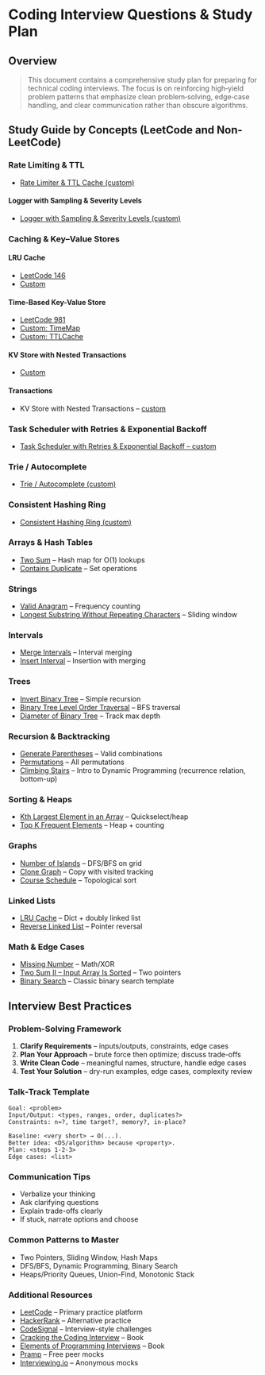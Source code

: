 # Coding Interview Questions & Study Plan

## Overview

> This document contains a comprehensive study plan for preparing for technical coding interviews. The focus is on reinforcing high‑yield problem patterns that emphasize clean problem‑solving, edge‑case handling, and clear communication rather than obscure algorithms.

## Study Guide by Concepts (LeetCode and Non-LeetCode)

### Rate Limiting & TTL

- [Rate Limiter & TTL Cache (custom)](custom_questions/rate_limiting_ttl/rate_limiter.md)

#### Logger with Sampling & Severity Levels

- [Logger with Sampling & Severity Levels (custom)](custom_questions/rate_limiting_ttl/logger_sampling.md)


### Caching & Key–Value Stores

#### LRU Cache
- [LeetCode 146](https://leetcode.com/problems/lru-cache/)
- [Custom](custom_questions/caching_kv_store/lru_cache.md)

#### Time-Based Key-Value Store
- [LeetCode 981](https://leetcode.com/problems/time-based-key-value-store/)
- [Custom: TimeMap](custom_questions/caching_kv_store/time_map.md)
- [Custom: TTLCache](custom_questions/caching_kv_store/ttl_cache.md)

#### KV Store with Nested Transactions
- [Custom](custom_questions/caching_kv_store/txn_kv.md)

#### Transactions
- KV Store with Nested Transactions – [custom](custom_questions/caching_kv_store/txn_kv.md)

### Task Scheduler with Retries & Exponential Backoff
- [Task Scheduler with Retries & Exponential Backoff – custom](custom_questions/task_scheduler/task_scheduler.md)


### Trie / Autocomplete
- [Trie / Autocomplete (custom)](custom_questions/trie_autocomplete/trie_autocomplete.md)

### Consistent Hashing Ring
- [Consistent Hashing Ring (custom)](custom_questions/consistent_hashing_ring/consistent_hashing_ring.md)

### Arrays & Hash Tables
- [Two Sum](https://leetcode.com/problems/two-sum/) – Hash map for O(1) lookups
- [Contains Duplicate](https://leetcode.com/problems/contains-duplicate/) – Set operations

### Strings
- [Valid Anagram](https://leetcode.com/problems/valid-anagram/) – Frequency counting
- [Longest Substring Without Repeating Characters](https://leetcode.com/problems/longest-substring-without-repeating-characters/) – Sliding window

### Intervals
- [Merge Intervals](https://leetcode.com/problems/merge-intervals/) – Interval merging
- [Insert Interval](https://leetcode.com/problems/insert-interval/) – Insertion with merging

### Trees
- [Invert Binary Tree](https://leetcode.com/problems/invert-binary-tree/) – Simple recursion
- [Binary Tree Level Order Traversal](https://leetcode.com/problems/binary-tree-level-order-traversal/) – BFS traversal
- [Diameter of Binary Tree](https://leetcode.com/problems/diameter-of-binary-tree/) – Track max depth

### Recursion & Backtracking
- [Generate Parentheses](https://leetcode.com/problems/generate-parentheses/) – Valid combinations
- [Permutations](https://leetcode.com/problems/permutations/) – All permutations
- [Climbing Stairs](https://leetcode.com/problems/climbing-stairs/) – Intro to Dynamic Programming (recurrence relation, bottom-up)

### Sorting & Heaps
- [Kth Largest Element in an Array](https://leetcode.com/problems/kth-largest-element-in-an-array/) – Quickselect/heap
- [Top K Frequent Elements](https://leetcode.com/problems/top-k-frequent-elements/) – Heap + counting

### Graphs
- [Number of Islands](https://leetcode.com/problems/number-of-islands/) – DFS/BFS on grid
- [Clone Graph](https://leetcode.com/problems/clone-graph/) – Copy with visited tracking
- [Course Schedule](https://leetcode.com/problems/course-schedule/) – Topological sort

### Linked Lists
- [LRU Cache](https://leetcode.com/problems/lru-cache/) – Dict + doubly linked list
- [Reverse Linked List](https://leetcode.com/problems/reverse-linked-list/) – Pointer reversal

### Math & Edge Cases
- [Missing Number](https://leetcode.com/problems/missing-number/) – Math/XOR
- [Two Sum II – Input Array Is Sorted](https://leetcode.com/problems/two-sum-ii-input-array-is-sorted/) – Two pointers
- [Binary Search](https://leetcode.com/problems/binary-search/) – Classic binary search template

## Interview Best Practices

### Problem-Solving Framework
1. **Clarify Requirements** – inputs/outputs, constraints, edge cases
2. **Plan Your Approach** – brute force then optimize; discuss trade-offs
3. **Write Clean Code** – meaningful names, structure, handle edge cases
4. **Test Your Solution** – dry-run examples, edge cases, complexity review

### Talk‑Track Template
```text
Goal: <problem>  
Input/Output: <types, ranges, order, duplicates?>  
Constraints: n≈?, time target?, memory?, in‑place?

Baseline: <very short> → O(...).  
Better idea: <DS/algorithm> because <property>.  
Plan: <steps 1‑2‑3>  
Edge cases: <list>
```

### Communication Tips
- Verbalize your thinking
- Ask clarifying questions
- Explain trade-offs clearly
- If stuck, narrate options and choose

### Common Patterns to Master
- Two Pointers, Sliding Window, Hash Maps
- DFS/BFS, Dynamic Programming, Binary Search
- Heaps/Priority Queues, Union-Find, Monotonic Stack

### Additional Resources
- [LeetCode](https://leetcode.com/) – Primary practice platform
- [HackerRank](https://www.hackerrank.com/) – Alternative practice
- [CodeSignal](https://codesignal.com/) – Interview-style challenges
- [Cracking the Coding Interview](https://www.crackingthecodinginterview.com/) – Book
- [Elements of Programming Interviews](http://elementsofprogramminginterviews.com/) – Book
- [Pramp](https://www.pramp.com/) – Free peer mocks
- [Interviewing.io](https://interviewing.io/) – Anonymous mocks